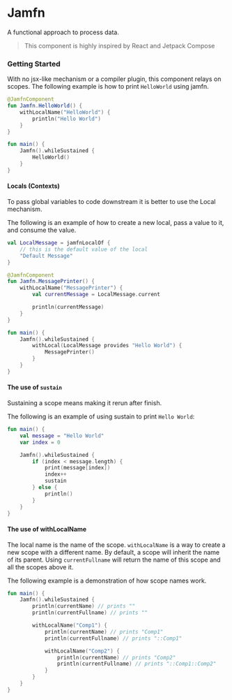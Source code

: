 # Jamfn

A functional approach to process data.

> This component is highly inspired by React and Jetpack Compose

### Getting Started

With no jsx-like mechanism or a compiler plugin,
this component relays on scopes.
The following example is how to print `HelloWorld`
using jamfn.

```kotlin
@JamfnComponent
fun Jamfn.HelloWorld() {
    withLocalName("HelloWorld") {
        println("Hello World")
    }
}

fun main() {
    Jamfn().whileSustained {
        HelloWorld()
    }
}
```

####  Locals (Contexts)

To pass global variables to code downstream it is
better to use the Local mechanism.

The following is an example of how to create a new
local, pass a value to it, and consume the value.

```kotlin
val LocalMessage = jamfnLocalOf {
    // this is the default value of the local
    "Default Message"
}

@JamfnComponent
fun Jamfn.MessagePrinter() {
    withLocalName("MessagePrinter") {
        val currentMessage = LocalMessage.current

        println(currentMessage)
    }
}

fun main() {
    Jamfn().whileSustained {
        withLocal(LocalMessage provides "Hello World") {
            MessagePrinter()
        }
    }
}
```

#### The use of `sustain`

Sustaining a scope means making it rerun after
finish.

The following is an example of using sustain to
print `Hello World`:

```kotlin
fun main() {
    val message = "Hello World"
    var index = 0

    Jamfn().whileSustained {
        if (index < message.length) {
            print(message[index])
            index++
            sustain
        } else {
            println()
        }
    }
}
```

#### The use of withLocalName

The local name is the name of the scope.
`withLocalName` is a way to create a new scope
with a different name.
By default, a scope will inherit the name of its
parent.
Using `currentFullname` will return the name of
this scope and all the scopes above it.

The following example is a demonstration of how
scope names work.

```kotlin
fun main() {
    Jamfn().whileSustained {
        println(currentName) // prints ""
        println(currentFullname) // prints ""

        withLocalName("Comp1") {
            println(currentName) // prints "Comp1"
            println(currentFullname) // prints "::Comp1"

            withLocalName("Comp2") {
                println(currentName) // prints "Comp2"
                println(currentFullname) // prints "::Comp1::Comp2"
            }
        }
    }
}
```
